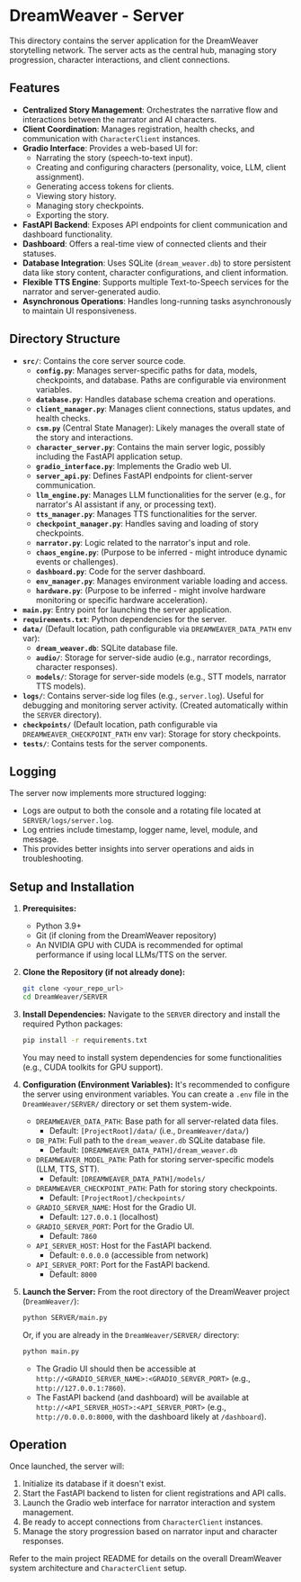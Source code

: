 # DreamWeaver - Server

This directory contains the server application for the DreamWeaver storytelling network. The server acts as the central hub, managing story progression, character interactions, and client connections.

## Features

*   **Centralized Story Management**: Orchestrates the narrative flow and interactions between the narrator and AI characters.
*   **Client Coordination**: Manages registration, health checks, and communication with `CharacterClient` instances.
*   **Gradio Interface**: Provides a web-based UI for:
    *   Narrating the story (speech-to-text input).
    *   Creating and configuring characters (personality, voice, LLM, client assignment).
    *   Generating access tokens for clients.
    *   Viewing story history.
    *   Managing story checkpoints.
    *   Exporting the story.
*   **FastAPI Backend**: Exposes API endpoints for client communication and dashboard functionality.
*   **Dashboard**: Offers a real-time view of connected clients and their statuses.
*   **Database Integration**: Uses SQLite (`dream_weaver.db`) to store persistent data like story content, character configurations, and client information.
*   **Flexible TTS Engine**: Supports multiple Text-to-Speech services for the narrator and server-generated audio.
*   **Asynchronous Operations**: Handles long-running tasks asynchronously to maintain UI responsiveness.

## Directory Structure

*   **`src/`**: Contains the core server source code.
    *   **`config.py`**: Manages server-specific paths for data, models, checkpoints, and database. Paths are configurable via environment variables.
    *   **`database.py`**: Handles database schema creation and operations.
    *   **`client_manager.py`**: Manages client connections, status updates, and health checks.
    *   **`csm.py`** (Central State Manager): Likely manages the overall state of the story and interactions.
    *   **`character_server.py`**: Contains the main server logic, possibly including the FastAPI application setup.
    *   **`gradio_interface.py`**: Implements the Gradio web UI.
    *   **`server_api.py`**: Defines FastAPI endpoints for client-server communication.
    *   **`llm_engine.py`**: Manages LLM functionalities for the server (e.g., for narrator's AI assistant if any, or processing text).
    *   **`tts_manager.py`**: Manages TTS functionalities for the server.
    *   **`checkpoint_manager.py`**: Handles saving and loading of story checkpoints.
    *   **`narrator.py`**: Logic related to the narrator's input and role.
    *   **`chaos_engine.py`**: (Purpose to be inferred - might introduce dynamic events or challenges).
    *   **`dashboard.py`**: Code for the server dashboard.
    *   **`env_manager.py`**: Manages environment variable loading and access.
    *   **`hardware.py`**: (Purpose to be inferred - might involve hardware monitoring or specific hardware acceleration).
*   **`main.py`**: Entry point for launching the server application.
*   **`requirements.txt`**: Python dependencies for the server.
*   **`data/`** (Default location, path configurable via `DREAMWEAVER_DATA_PATH` env var):
    *   **`dream_weaver.db`**: SQLite database file.
    *   **`audio/`**: Storage for server-side audio (e.g., narrator recordings, character responses).
    *   **`models/`**: Storage for server-side models (e.g., STT models, narrator TTS models).
*   **`logs/`**: Contains server-side log files (e.g., `server.log`). Useful for debugging and monitoring server activity. (Created automatically within the `SERVER` directory).
*   **`checkpoints/`** (Default location, path configurable via `DREAMWEAVER_CHECKPOINT_PATH` env var): Storage for story checkpoints.
*   **`tests/`**: Contains tests for the server components.

## Logging

The server now implements more structured logging:
*   Logs are output to both the console and a rotating file located at `SERVER/logs/server.log`.
*   Log entries include timestamp, logger name, level, module, and message.
*   This provides better insights into server operations and aids in troubleshooting.

## Setup and Installation

1.  **Prerequisites:**
    *   Python 3.9+
    *   Git (if cloning from the DreamWeaver repository)
    *   An NVIDIA GPU with CUDA is recommended for optimal performance if using local LLMs/TTS on the server.

2.  **Clone the Repository (if not already done):**
    ```bash
    git clone <your_repo_url>
    cd DreamWeaver/SERVER
    ```

3.  **Install Dependencies:**
    Navigate to the `SERVER` directory and install the required Python packages:
    ```bash
    pip install -r requirements.txt
    ```
    You may need to install system dependencies for some functionalities (e.g., CUDA toolkits for GPU support).

4.  **Configuration (Environment Variables):**
    It's recommended to configure the server using environment variables. You can create a `.env` file in the `DreamWeaver/SERVER/` directory or set them system-wide.
    *   `DREAMWEAVER_DATA_PATH`: Base path for all server-related data files.
        *   Default: `[ProjectRoot]/data/` (i.e., `DreamWeaver/data/`)
    *   `DB_PATH`: Full path to the `dream_weaver.db` SQLite database file.
        *   Default: `[DREAMWEAVER_DATA_PATH]/dream_weaver.db`
    *   `DREAMWEAVER_MODEL_PATH`: Path for storing server-specific models (LLM, TTS, STT).
        *   Default: `[DREAMWEAVER_DATA_PATH]/models/`
    *   `DREAMWEAVER_CHECKPOINT_PATH`: Path for storing story checkpoints.
        *   Default: `[ProjectRoot]/checkpoints/`
    *   `GRADIO_SERVER_NAME`: Host for the Gradio UI.
        *   Default: `127.0.0.1` (localhost)
    *   `GRADIO_SERVER_PORT`: Port for the Gradio UI.
        *   Default: `7860`
    *   `API_SERVER_HOST`: Host for the FastAPI backend.
        *   Default: `0.0.0.0` (accessible from network)
    *   `API_SERVER_PORT`: Port for the FastAPI backend.
        *   Default: `8000`

5.  **Launch the Server:**
    From the root directory of the DreamWeaver project (`DreamWeaver/`):
    ```bash
    python SERVER/main.py
    ```
    Or, if you are already in the `DreamWeaver/SERVER/` directory:
    ```bash
    python main.py
    ```

    *   The Gradio UI should then be accessible at `http://<GRADIO_SERVER_NAME>:<GRADIO_SERVER_PORT>` (e.g., `http://127.0.0.1:7860`).
    *   The FastAPI backend (and dashboard) will be available at `http://<API_SERVER_HOST>:<API_SERVER_PORT>` (e.g., `http://0.0.0.0:8000`, with the dashboard likely at `/dashboard`).

## Operation

Once launched, the server will:
1.  Initialize its database if it doesn't exist.
2.  Start the FastAPI backend to listen for client registrations and API calls.
3.  Launch the Gradio web interface for narrator interaction and system management.
4.  Be ready to accept connections from `CharacterClient` instances.
5.  Manage the story progression based on narrator input and character responses.

Refer to the main project README for details on the overall DreamWeaver system architecture and `CharacterClient` setup.
